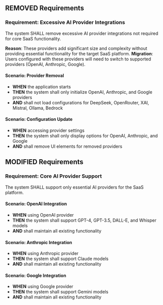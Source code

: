 ## REMOVED Requirements
### Requirement: Excessive AI Provider Integrations
The system SHALL remove excessive AI provider integrations not required for core SaaS functionality.

**Reason**: These providers add significant size and complexity without providing essential functionality for the target SaaS platform.
**Migration**: Users configured with these providers will need to switch to supported providers (OpenAI, Anthropic, Google).

#### Scenario: Provider Removal
- **WHEN** the application starts
- **THEN** the system shall only initialize OpenAI, Anthropic, and Google providers
- **AND** shall not load configurations for DeepSeek, OpenRouter, XAI, Mistral, Ollama, Bedrock

#### Scenario: Configuration Update
- **WHEN** accessing provider settings
- **THEN** the system shall only display options for OpenAI, Anthropic, and Google
- **AND** shall remove UI elements for removed providers

## MODIFIED Requirements
### Requirement: Core AI Provider Support
The system SHALL support only essential AI providers for the SaaS platform.

#### Scenario: OpenAI Integration
- **WHEN** using OpenAI provider
- **THEN** the system shall support GPT-4, GPT-3.5, DALL-E, and Whisper models
- **AND** shall maintain all existing functionality

#### Scenario: Anthropic Integration
- **WHEN** using Anthropic provider
- **THEN** the system shall support Claude models
- **AND** shall maintain all existing functionality

#### Scenario: Google Integration
- **WHEN** using Google provider
- **THEN** the system shall support Gemini models
- **AND** shall maintain all existing functionality




